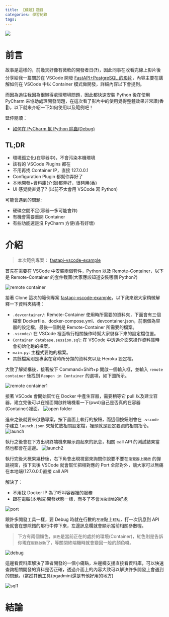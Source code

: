 ```yaml
---
title: 【標題】題目
categories: 學習紀錄
tags:
---
```


<style>
  section.compact {
    font-size: 150%  
  }
  img[alt~="center"] {
    display: block;
    margin: 0 auto;
  }
</style>

![](https://nijialin.com/images/2021/)

# 前言

故事是這樣的，前幾天好像有微軟的開發者日(❓)，因此同事在收看完線上影片後分享給我一篇關於在 VSCode 開發 [FastAPI+PostgreSQL 的影片](https://www.youtube.com/watch?v=FvUpjdWnibo)，內容主要在講解如何在 VSCode 中以 Container 模式做開發，詳細內容以下會提到。

而因為過往我因為很懶得處理環境問題，因此都快速安裝 Python 後在使用 PyCharm 來協助處理開發問題，在這次看了影片中的使用覺得整體效果非常讚(香 🥰)，以下就來介紹一下如何使用以及範例吧！

延伸閱讀：

- [如何在 PyCharm 幫 Python 除蟲(Debug)](https://nijialin.com/2021/05/03/how-to-debug-python-by-pycharm-tw/)
<!-- more -->

## TL;DR

- 環境孤立化(在容器中)，不會污染本機環境
- 該有的 VSCode Plugins 都在
- 不用再找 Container IP，直接 127.0.0.1
- Configuration Plugin 都幫你弄好了
- 本地開發+資料庫(介面)都弄好，很夠用(香)
- UI 感覺變直覺了? (以前不太會用 VSCode 寫 Python)

可能會遇到的問題:

- 硬碟空間不足(容器一多可能會炸)
- 有機會需要重開 Container
- 有些功能還是沒 PyCharm 方便(各有好壞)

# 介紹

> 本次範例專案： [fastapi-vscode-example](https://github.com/louis70109/fastapi-vscode-example)

首先在需要在 VSCode 中安裝兩個套件，Python 以及 Remote-Container，以下是 Remote-Container 的套件截圖(大家應該知道安裝哪個 Python?)

![remote container](https://nijialin.com/images/2021/fastapi-container/remote0.png)

接著 Clone 這次的範例專案 [fastapi-vscode-example](https://github.com/louis70109/fastapi-vscode-example)，以下我來跟大家稍微解釋一下資料夾結構：

- `.devcontainer/`: Remote-Container 使用時所需要的資料夾，下面會有三個檔案 Dockerfile、docker-compose.yml、devcontainer.json，前兩個為容器的設定檔，最後一個則是 Remote-Container 所需要的檔案。
- `.vscode/`: 在 VSCode 裡面執行相關操作時幫大家儲存下來的設定檔位置。
- `Container database.session.sql`: 在 VSCode 中透過介面來操作資料庫時會初始化跑的檔案。
- `main.py`: 主程式要跑的檔案。
- 其餘檔案則是專案在寫時所分類的資料夾以及 Heroku 設定檔。

大致了解架構後，接著按下 Command+Shift+p 開啟一個輸入框，並輸入 `remote container` 後找到 `Reopen in Container` 的選項，如下圖所示。

![remote container1](https://nijialin.com/images/2021/fastapi-container/remote1.png)

接著 VSCode 會開始幫忙在 Docker 中產生容器，需要稍等它 pull 以及建立容器，建立完後可以在裡面開啟終端機看一下(pwd)自己是否真的在容器(Container)裡面。
![open folder](https://nijialin.com/images/2021/fastapi-container/open1.png)

進來之後就要來啟動專案，按下畫面上執行的按鈕，而這個按鈕則會在 `.vscode` 中建立 `launch.json` 來幫忙放相關設定檔，裡頭就是設定要跑的相關指令。
![launch](https://nijialin.com/images/2021/fastapi-container/launch1.png)

執行之後會在下方出現終端機來顯示跑起來的訊息，相關 call API 的測試結果當然也都會在這邊。
![launch2](https://nijialin.com/images/2021/fastapi-container/launch2.png)

執行完後大概果幾秒後，右下角會出現視窗來詢問你說要不要在`瀏覽器上開啟` 的彈跳視窗，按下去後 VSCode 就會幫忙把相對應的 Port 全部對外，讓大家可以無痛在本地端(127.0.0.1)直接 call API

解決了：

- 不用找 Docker IP 為了呼叫容器裡的服務
- 跟在電腦(本地端)開發狀態一樣，而多了不會`污染環境`的好處

![port](https://nijialin.com/images/2021/fastapi-container/port.png)

跟許多開發工具一樣，要 Debug 時就在行數的`左邊`點上`紅點`，打一次訊息到 API 後就會在想除錯的那行中停下來，左邊訊息欄就會顯示當前相關參數喔。

> 下方有兩個顏色，`紫色`是當前正在的處於的環境(Container)，紅色則是告訴你現在`服務啟動`了，等關閉終端機時就會變回一般的顏色囉。

![debug](https://nijialin.com/images/2021/fastapi-container/debug1.png)

這邊看資料庫解決了筆者開發的一個小痛點，左邊欄支援直接看資料庫，可以快速查詢相關開發的資料是否正確，透過介面上的內容大致可以解決許多開發上會遇到的問題。(當然其他工具(pgadmin)還是有他好用的地方)

![sql1](https://nijialin.com/images/2021/fastapi-container/sql1.png)

# 結論
